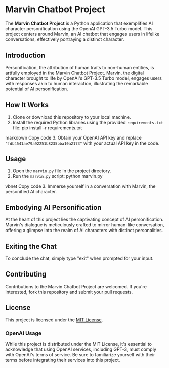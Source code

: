 # Marvin Chatbot Project

The **Marvin Chatbot Project** is a Python application that exemplifies AI character personification using the OpenAI GPT-3.5 Turbo model. This project centers around Marvin, an AI chatbot that engages users in lifelike conversations, effectively portraying a distinct character.

## Introduction

Personification, the attribution of human traits to non-human entities, is artfully employed in the Marvin Chatbot Project. Marvin, the digital character brought to life by OpenAI's GPT-3.5 Turbo model, engages users with responses akin to human interaction, illustrating the remarkable potential of AI personification.

## How It Works

1. Clone or download this repository to your local machine.
2. Install the required Python libraries using the provided `requirements.txt` file:
pip install -r requirements.txt

markdown
Copy code
3. Obtain your OpenAI API key and replace `"fdb4541ae79a92251b8235bba10a2173"` with your actual API key in the code.

## Usage

1. Open the `marvin.py` file in the project directory.
2. Run the `marvin.py` script:
python marvin.py

vbnet
Copy code
3. Immerse yourself in a conversation with Marvin, the personified AI character.

## Embodying AI Personification

At the heart of this project lies the captivating concept of AI personification. Marvin's dialogue is meticulously crafted to mirror human-like conversation, offering a glimpse into the realm of AI characters with distinct personalities.

## Exiting the Chat

To conclude the chat, simply type "exit" when prompted for your input.

## Contributing

Contributions to the Marvin Chatbot Project are welcomed. If you're interested, fork this repository and submit your pull requests.

## License

This project is licensed under the [MIT License](LICENSE).

### OpenAI Usage

While this project is distributed under the MIT License, it's essential to acknowledge that using OpenAI services, including GPT-3, must comply with OpenAI's terms of service. Be sure to familiarize yourself with their terms before integrating their services into this project.
